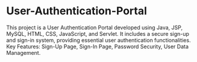 # User-Authentication-Portal
This project is a User Authentication Portal developed using Java, JSP, MySQL, HTML, CSS, JavaScript, and Servlet. It includes a secure sign-up and sign-in system, providing essential user authentication functionalities. Key Features: Sign-Up Page, Sign-In Page, Password Security, User Data Management.
